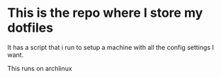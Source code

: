 # This is the repo where I store my dotfiles

It has a script that i run to setup a machine with all the config settings I want.

This runs on archlinux


